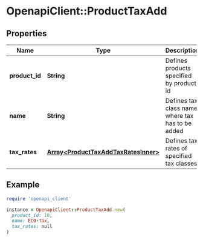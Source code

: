 # OpenapiClient::ProductTaxAdd

## Properties

| Name | Type | Description | Notes |
| ---- | ---- | ----------- | ----- |
| **product_id** | **String** | Defines products specified by product id | [optional] |
| **name** | **String** | Defines tax class name where tax has to be added |  |
| **tax_rates** | [**Array&lt;ProductTaxAddTaxRatesInner&gt;**](ProductTaxAddTaxRatesInner.md) | Defines tax rates of specified tax classes |  |

## Example

```ruby
require 'openapi_client'

instance = OpenapiClient::ProductTaxAdd.new(
  product_id: 10,
  name: ECO-Tax,
  tax_rates: null
)
```

